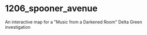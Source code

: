 # 1206_spooner_avenue
An interactive map for a "Music from a Darkened Room" Delta Green investigation
